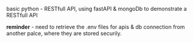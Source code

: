 basic python - RESTfull API, using fastAPI & mongoDb to demonstrate a RESTfull API

**reminder** - need to retrieve the .env files for apis & db connection from another palce, where they are stored securily.
